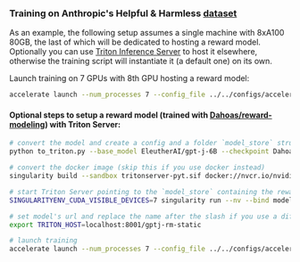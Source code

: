 ### Training on Anthropic's Helpful & Harmless [dataset](https://github.com/anthropics/hh-rlhf)

As an example, the following setup assumes a single machine with 8xA100 80GB, the last of which will be dedicated to hosting a reward model. Optionally you can use [Triton Inference Server](https://github.com/triton-inference-server) to host it elsewhere, otherwise the training script will instantiate it (a default one) on its own.

Launch training on 7 GPUs with 8th GPU hosting a reward model:
```sh
accelerate launch --num_processes 7 --config_file ../../configs/accelerate/zero2-bf16.yaml ppo_hh.py
```

#### Optional steps to setup a reward model (trained with [Dahoas/reward-modeling](https://github.com/Dahoas/reward-modeling)) with Triton Server:

```sh
# convert the model and create a config and a folder `model_store` structured for Triton
python to_triton.py --base_model EleutherAI/gpt-j-6B --checkpoint Dahoas/gptj-rm-static --revision 676bfd4d

# convert the docker image (skip this if you use docker instead)
singularity build --sandbox tritonserver-pyt.sif docker://nvcr.io/nvidia/tritonserver:22.08-pyt-python-py3
```

```sh
# start Triton Server pointing to the `model_store` containing the reward model
SINGULARITYENV_CUDA_VISIBLE_DEVICES=7 singularity run --nv --bind model_store:/model_store tritonserver-pyt.sif tritonserver --model-repository=/model_store &

# set model's url and replace the name after the slash if you use a different checkpoint
export TRITON_HOST=localhost:8001/gptj-rm-static

# launch training
accelerate launch --num_processes 7 --config_file ../../configs/accelerate/zero2-bf16.yaml ppo_hh.py
```
